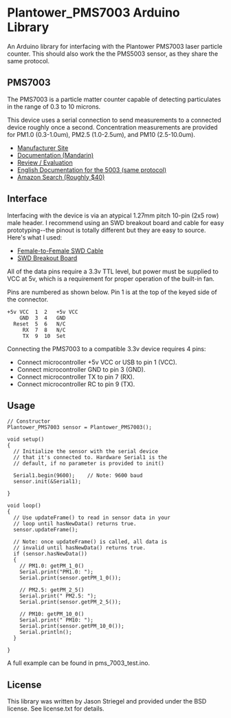 # Plantower_PMS7003 Arduino Library

An Arduino library for interfacing with the Plantower PMS7003 laser
particle counter. This should also work the the PMS5003 sensor,
as they share the same protocol.

## PMS7003

The PMS7003 is a particle matter counter capable of detecting
particulates in the range of 0.3 to 10 microns.

This device uses a serial connection to send measurements to a
connected device roughly once a second. Concentration measurements
are provided for PM1.0 (0.3-1.0um), PM2.5 (1.0-2.5um), and PM10
(2.5-10.0um).

 - [Manufacturer Site](http://www.plantower.com/en/content/?110.html)
 - [Documentation (Mandarin)](http://aqicn.org/air/view/sensor/spec/pms7003.pdf)
 - [Review / Evaluation](http://aqicn.org/sensor/pms5003-7003/)
 - [English Documentation for the 5003 (same protocol)](http://www.aqmd.gov/docs/default-source/aq-spec/resources-page/plantower-pms5003-manual_v2-3.pdf)
 - [Amazon Search (Roughly $40)](https://www.amazon.com/s/keywords=pms7003)


## Interface

Interfacing with the device is via an atypical 1.27mm pitch 10-pin
(2x5 row) male header. I recommend using an SWD breakout board and
cable for easy prototyping--the pinout is totally different but they
are easy to source. Here's what I used:

 - [Female-to-Female SWD Cable](https://www.adafruit.com/product/1675)
 - [SWD Breakout Board](https://www.adafruit.com/product/2743)

All of the data pins require a 3.3v TTL level, but power must be
supplied to VCC at 5v, which is a requirement for proper operation
of the built-in fan.

Pins are numbered as shown below. Pin 1 is at the top of the keyed
side of the connector.

    +5v VCC  1  2   +5v VCC
        GND  3  4   GND
      Reset  5  6   N/C
         RX  7  8   N/C
         TX  9  10  Set

Connecting the PMS7003 to a compatible 3.3v device requires 4 pins:

 - Connect microcontroller +5v VCC or USB to pin 1 (VCC).
 - Connect microcontroller GND to pin 3  (GND).
 - Connect microcontroller TX to pin 7 (RX).
 - Connect microcontroller RC to pin 9 (TX).

## Usage

    // Constructor
    Plantower_PMS7003 sensor = Plantower_PMS7003();

    void setup()
    {
      // Initialize the sensor with the serial device
      // that it's connected to. Hardware Serial1 is the
      // default, if no parameter is provided to init()

      Serial1.begin(9600);    // Note: 9600 baud
      sensor.init(&Serial1);

    }

    void loop()
    {
      // Use updateFrame() to read in sensor data in your
      // loop until hasNewData() returns true.
      sensor.updateFrame();

      // Note: once updateFrame() is called, all data is
      // invalid until hasNewData() returns true.
      if (sensor.hasNewData())
      {
        // PM1.0: getPM_1_0() 
        Serial.print("PM1.0: ");
        Serial.print(sensor.getPM_1_0());
        
        // PM2.5: getPM_2_5()
        Serial.print(" PM2.5: ");
        Serial.print(sensor.getPM_2_5());
        
        // PM10: getPM_10_0()
        Serial.print(" PM10: ");
        Serial.print(sensor.getPM_10_0());
        Serial.println();
      }

    }

A full example can be found in pms_7003_test.ino.


## License

This library was written by Jason Striegel and provided
under the BSD license. See license.txt for details.

